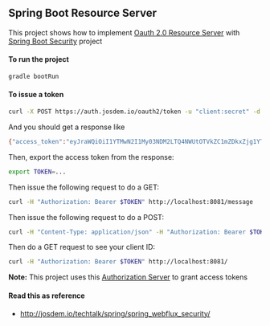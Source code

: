 Spring Boot Resource Server
----------------------------

This project shows how to implement [Oauth 2.0 Resource Server](https://docs.spring.io/spring-security/reference/servlet/oauth2/resource-server/index.html) with [Spring Boot Security](https://docs.spring.io/spring-security/reference/index.html) project

#### To run the project

```bash
gradle bootRun
```

#### To issue a token
```bash
curl -X POST https://auth.josdem.io/oauth2/token -u "client:secret" -d "grant_type=client_credentials" -d "scope=write"
```

And you should get a response like
```bash
{"access_token":"eyJraWQiOiI1YTMwN2I1My03NDM2LTQ4NWUtOTVkZC1mZDkxZjg1YTZmNDkiLCJhbGciOiJSUzI1NiJ9.eyJzdWIiOiJjbGllbnQiLCJhdWQiOiJjbGllbnQiLCJuYmYiOjE2OTM2MDA1MDUsInNjb3BlIjpbIndyaXRlIl0sImlzcyI6Imh0dHA6Ly9sb2NhbGhvc3Q6OTAwMC8iLCJleHAiOjE2OTM2MDA4MDUsImlhdCI6MTY5MzYwMDUwNX0.UsEfCzgaFaix2vxcw4sqobs2ChkvCI-DP1vP7t9uHQXEEhgyhOm6gWEci6PdZa0yoqUW6Yg25YZ03m5rzcolL6CADWSP2tJ4WvPNU4wvRosNTKU94j3Scbbp1M8SBpFQsOdxApMN7W11EULeafIBad_XiuQvrEJHbxowdyDimVSPZQwlh1mamszuU3hVBnhJF_0YceBDtttSfkIvreqq6d7BuPVCJWOjdHwXTGRpi5V8AUqzoJIiAR8-3Z4SrxKJUah5GOgOm4OqZyTO31paE50wphKPq9VT0_cWRM36B7cve6_hXG5qhEaYLu3G-vzk-mBQgECkk-YqEEy_dCmi5Q","scope":"write","token_type":"Bearer","expires_in":299}
```

Then, export the access token from the response:
```bash
export TOKEN=...
```

Then issue the following request to do a GET:
```bash
curl -H "Authorization: Bearer $TOKEN" http://localhost:8081/message
```

Then issue the following request to do a POST:
```bash
curl -H "Content-Type: application/json" -H "Authorization: Bearer $TOKEN" -d "Hello World" http://localhost:8081/message
```

Then do a GET request to see your client ID:
```bash
curl -H "Authorization: Bearer $TOKEN" http://localhost:8081/
```

**Note:** This project uses this [Authorization Server](https://github.com/josdem/spring-boot-authorization-server) to grant access tokens

#### Read this as reference

* http://josdem.io/techtalk/spring/spring_webflux_security/

